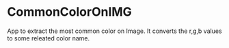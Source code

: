 # CommonColorOnIMG
App to extract the most common color on Image. It converts the r,g,b values to some releated color name.
